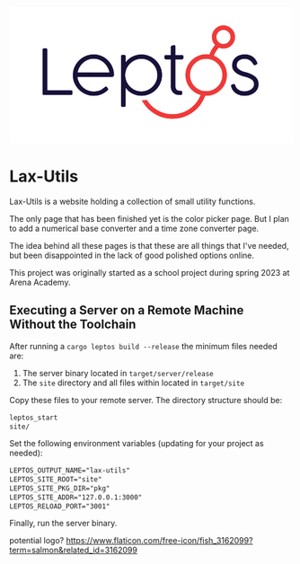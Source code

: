 <picture>
    <source srcset="https://raw.githubusercontent.com/leptos-rs/leptos/main/docs/logos/Leptos_logo_Solid_White.svg" media="(prefers-color-scheme: dark)">
    <img src="https://raw.githubusercontent.com/leptos-rs/leptos/main/docs/logos/Leptos_logo_RGB.svg" alt="Leptos Logo">
</picture>

# Lax-Utils

Lax-Utils is a website holding a collection of small utility functions.

The only page that has been finished yet is the color picker page.
But I plan to add a numerical base converter and a time zone converter page.

The idea behind all these pages is that these are all things that I've needed,
but been disappointed in the lack of good polished options online.

This project was originally started as a school project during spring 2023 at Arena Academy.

## Executing a Server on a Remote Machine Without the Toolchain

After running a `cargo leptos build --release` the minimum files needed are:

1. The server binary located in `target/server/release`
2. The `site` directory and all files within located in `target/site`

Copy these files to your remote server. The directory structure should be:

```text
leptos_start
site/
```

Set the following environment variables (updating for your project as needed):

```text
LEPTOS_OUTPUT_NAME="lax-utils"
LEPTOS_SITE_ROOT="site"
LEPTOS_SITE_PKG_DIR="pkg"
LEPTOS_SITE_ADDR="127.0.0.1:3000"
LEPTOS_RELOAD_PORT="3001"
```

Finally, run the server binary.

potential logo? https://www.flaticon.com/free-icon/fish_3162099?term=salmon&related_id=3162099
